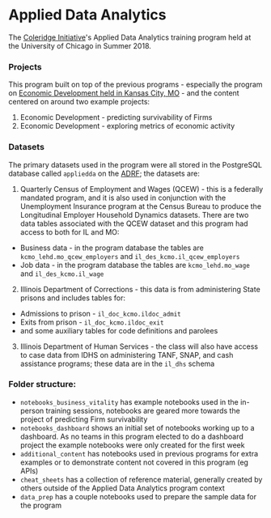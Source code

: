 # Applied Data Analytics

The [Coleridge Initiative](https://coleridgeinitiative.org)'s Applied Data Analytics training program held at the University of Chicago in Summer 2018.

### Projects
This program built on top of the previous programs - especially the program on [Economic Development held in Kansas City, MO](https://github.com/Coleridge-Initiative/ada-2018-kcmo) - and the content centered on around two example projects:
1. Economic Development - predicting survivability of Firms
2. Economic Development - exploring metrics of economic activity

### Datasets
The primary datasets used in the program were all stored in the PostgreSQL database called `appliedda` on the [ADRF](https://coleridgeinitiative.org/computing); the datasets are:
1. Quarterly Census of Employment and Wages (QCEW) - this is a federally mandated program, and it is also used in conjunction with the Unemployment Insurance program at the Census Bureau to produce the Longitudinal Employer Household Dynamics datasets. There are two data tables associated with the QCEW dataset and this program had access to both for IL and MO:
  + Business data - in the program database the tables are `kcmo_lehd.mo_qcew_employers` and `il_des_kcmo.il_qcew_employers`
  + Job data -  in the program database the tables are `kcmo_lehd.mo_wage` and `il_des_kcmo.il_wage`
2. Illinois Department of Corrections - this data is from administering State prisons and includes tables for:
  + Admissions to prison - `il_doc_kcmo.ildoc_admit`
  + Exits from prison - `il_doc_kcmo.ildoc_exit`
  + and some auxiliary tables for code definitions and parolees
3. Illinois Department of Human Services - the class will also have access to case data from IDHS on administering TANF, SNAP, and cash assistance programs; these data are in the `il_dhs` schema

### Folder structure:
- `notebooks_business_vitality` has example notebooks used in the in-person training sessions, notebooks are geared more towards the project of predicting Firm survivability
- `notebooks_dashboard` shows an initial set of notebooks working up to a dashboard. As no teams in this program elected to do a dashboard project the example notebooks were only created for the first week
- `additional_content` has notebooks used in previous programs for extra examples or to demonstrate content not covered in this program (eg APIs)
- `cheat_sheets` has a collection of reference material, generally created by others outside of the Applied Data Analytics program context
- `data_prep` has a couple notebooks used to prepare the sample data for the program
